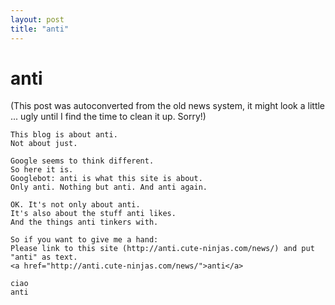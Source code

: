 ```yaml
---
layout: post
title: "anti"
---
```

<h1>anti</h1>
(This post was autoconverted from the old news system,
it might look a little ... ugly until I find the time
to clean it up.
Sorry!)

    This blog is about anti.
    Not about just.
    
    Google seems to think different.
    So here it is.
    Googlebot: anti is what this site is about.
    Only anti. Nothing but anti. And anti again.
    
    OK. It's not only about anti.
    It's also about the stuff anti likes.
    And the things anti tinkers with.
    
    So if you want to give me a hand:
    Please link to this site (http://anti.cute-ninjas.com/news/) and put "anti" as text.
    <a href="http://anti.cute-ninjas.com/news/">anti</a>
    
    ciao
    anti
    
    

